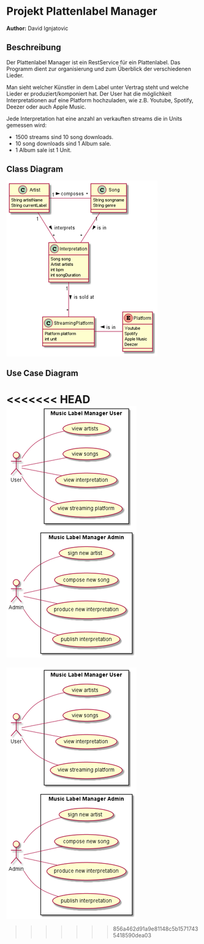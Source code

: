 # Projekt Plattenlabel Manager
**Author:** David Ignjatovic

## Beschreibung

Der Plattenlabel Manager ist ein RestService für ein Plattenlabel.
Das Programm dient zur organisierung und zum Überblick der verschiedenen Lieder.

Man sieht welcher Künstler in dem Label unter Vertrag steht und welche Lieder er produziert/komponiert hat.
Der User hat die möglichkeit Interpretationen auf eine  Platform hochzuladen, wie z.B. Youtube, Spotify, Deezer oder auch Apple Music.

Jede Interpretation hat eine anzahl an verkauften streams die in Units gemessen wird:

* 1500 streams sind 10 song downloads.
* 10 song downloads sind 1 Album sale.
* 1 Album sale ist 1 Unit.


## Class Diagram
![cld](asciidocs/images/cld.png)

## Use Case Diagram
<<<<<<< HEAD
![ucd](asciidocs/images/ucd.png)
=======
![ucd](images/ucd.png)
>>>>>>> 856a462d91a9e81148c5b15717435418590dea03
